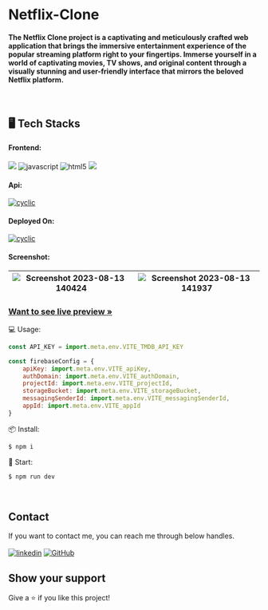 <h1 align=""> Netflix-Clone</h1>
<h4 align="">The Netflix Clone project is a captivating and meticulously crafted web application that brings the immersive entertainment experience of the popular streaming platform right to your fingertips. Immerse yourself in a world of captivating movies, TV shows, and original content through a visually stunning and user-friendly interface that mirrors the beloved Netflix platform.</h4>

   
<br />

<h2 align="">🖥️ Tech Stacks</h2>

<h4 align="">Frontend:</h4>

<p align="">
   <img src="https://shields.io/badge/React-27374D?logo=react&style=for-the-badge" >
  <img src="https://img.shields.io/badge/JavaScript-323330?style=for-the-badge&logo=javascript&logoColor=F7DF1E" alt="javascript" />
  <img src="https://img.shields.io/badge/HTML5-E34F26?style=for-the-badge&logo=html5&logoColor=white" alt="html5" />
  
  <img src = "https://img.shields.io/badge/-CSS3-1572B6?style=for-the-badge&logo=css3&logoColor=white">
 
</p>

<h4 align="">Api:</h4>

<p align="">
  <a href="https://www.themoviedb.org/"><img src="https://img.shields.io/badge/TMDB-03248f?style=for-the-badge&logo=axios&logoColor=white" alt="cyclic" /></a>
</p>

<h4 align="">Deployed On:</h4>

<p align="">
 <a href="https://firebase.google.com/"> <img src="https://img.shields.io/badge/Firebase-323330?style=for-the-badge&logo=firebase&logoColor=" alt="cyclic" /></a>
</p>

<h4 align="">Screenshot:</h4>

![Screenshot 2023-08-13 140424](https://github.com/gurrudev/Netflix-Clone/assets/80522156/652a2d46-be68-4ac5-afa5-b7d97f39f4c1) | ![Screenshot 2023-08-13 141937](https://github.com/gurrudev/Netflix-Clone/assets/80522156/078d7789-34c2-4fc4-b6ed-f59b57038d39) |
| :---: | :---: | 

<h3 align=""><a href="https://neflix-30554.web.app/"><strong>Want to see live preview »</strong></a></h3>

💻 Usage:

```js
const API_KEY = import.meta.env.VITE_TMDB_API_KEY
```

```js
const firebaseConfig = {
    apiKey: import.meta.env.VITE_apiKey,
    authDomain: import.meta.env.VITE_authDomain,
    projectId: import.meta.env.VITE_projectId,
    storageBucket: import.meta.env.VITE_storageBucket,
    messagingSenderId: import.meta.env.VITE_messagingSenderId,
    appId: import.meta.env.VITE_appId
}
```
📦 Install:
```sh
$ npm i 
```

🚀 Start: 
```sh
$ npm run dev
```

<br />



## Contact

If you want to contact me, you can reach me through below handles. <br /><br />
[![linkedin](https://img.shields.io/badge/Ashutosh_Pawar-0077B5?style=for-the-badge&logo=linkedin&logoColor=white)](https://www.linkedin.com/in/gurrudev/)
[![GitHub](https://img.shields.io/badge/gurrudev-27374D?style=for-the-badge&logo=Github&logoColor=white)](https://github.com/gurrudev)


## Show your support

Give a ⭐️ if you like this project!
